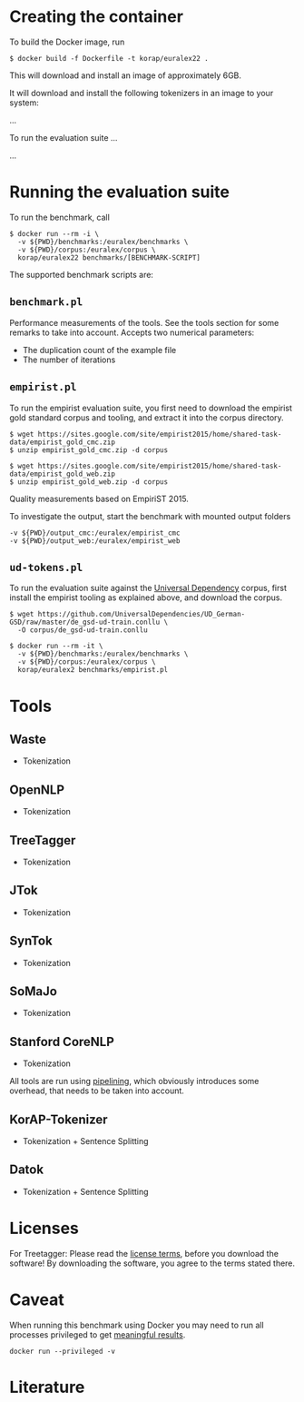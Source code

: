 # Creating the container

To build the Docker image, run

```shell
$ docker build -f Dockerfile -t korap/euralex22 .
```
This will download and install an image of approximately 6GB.

It will download and install the following
tokenizers in an image to your system:

...

To run the evaluation suite ...

...


# Running the evaluation suite

To run the benchmark, call

```shell
$ docker run --rm -i \
  -v ${PWD}/benchmarks:/euralex/benchmarks \
  -v ${PWD}/corpus:/euralex/corpus \
  korap/euralex22 benchmarks/[BENCHMARK-SCRIPT]
```

The supported benchmark scripts are:

## `benchmark.pl`

Performance measurements of the tools. See the tools section for some
remarks to take into account. Accepts two numerical parameters:

- The duplication count of the example file
- The number of iterations


## `empirist.pl`

To run the empirist evaluation suite, you first need to download
the empirist gold standard corpus and tooling, and extract it into
the corpus directory.

```shell
$ wget https://sites.google.com/site/empirist2015/home/shared-task-data/empirist_gold_cmc.zip
$ unzip empirist_gold_cmc.zip -d corpus

$ wget https://sites.google.com/site/empirist2015/home/shared-task-data/empirist_gold_web.zip
$ unzip empirist_gold_web.zip -d corpus
```

Quality measurements based on EmpiriST 2015.

To investigate the output, start the benchmark with mounted
output folders

```
-v ${PWD}/output_cmc:/euralex/empirist_cmc
-v ${PWD}/output_web:/euralex/empirist_web
```

## `ud-tokens.pl`

To run the evaluation suite against the 
[Universal Dependency](https://github.com/UniversalDependencies/UD_German-GSD)
corpus, first install the empirist tooling as explained above,
and download the corpus.

```shell
$ wget https://github.com/UniversalDependencies/UD_German-GSD/raw/master/de_gsd-ud-train.conllu \
  -O corpus/de_gsd-ud-train.conllu
```


```shell
$ docker run --rm -it \
  -v ${PWD}/benchmarks:/euralex/benchmarks \
  -v ${PWD}/corpus:/euralex/corpus \
  korap/euralex2 benchmarks/empirist.pl
```


# Tools

## Waste
- Tokenization

## OpenNLP
- Tokenization

## TreeTagger
- Tokenization

## JTok
- Tokenization

## SynTok
- Tokenization

## SoMaJo
- Tokenization

## Stanford CoreNLP
- Tokenization

All tools are run using [pipelining](https://stanfordnlp.github.io/CoreNLP/pipeline.html),
which obviously introduces some overhead, that needs to be taken into account.

## KorAP-Tokenizer
- Tokenization + Sentence Splitting

## Datok
- Tokenization + Sentence Splitting


# Licenses

For Treetagger:
Please read the [license terms](https://cis.uni-muenchen.de/~schmid/tools/TreeTagger/Tagger-Licence),
before you download the software!
By downloading the software, you agree to the terms stated there. 


# Caveat

When running this benchmark using Docker you may need
to run all processes privileged to get
[meaningful results](https://pythonspeed.com/articles/docker-performance-overhead/).

```shell
docker run --privileged -v
```

# Literature
